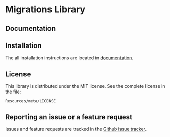 Migrations Library
==================

Documentation
-------------

Installation
------------

The all installation instructions are located in [documentation](https://github.com/4devs/migrations/blob/master/Resources/doc/index.md).

License
-------

This library is distributed under the MIT license. See the complete license in the file:

    Resources/meta/LICENSE

Reporting an issue or a feature request
---------------------------------------

Issues and feature requests are tracked in the [Github issue tracker](https://github.com/4devs/migrations/issues).
